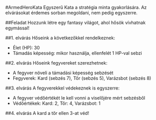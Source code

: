#ArmedHeroKata
Egyszerű Kata a stratégia minta gyakorlására. Az elvárásokat érdemes sorban megoldani, nem pedig egyszerre.

##Feladat
Hozzunk létre egy fantasy világot, ahol hősök vívhatnak egymással!

##1. elvárás
Hőseink a következőkkel rendelkeznek:

- Élet (HP): 30
- Támadás képesség: mikor használja, ellenfelét 1 HP-val sebzi

##2. elvárás
Hőseink fegyvereket szerezhetnek:

- A fegyver növeli a támadási képesség sebzését
- Fegyverek: Kard (sebzés 7), Tőr (sebzés 5), Varázsbot (sebzés 8)

##3. elvárás
A fegyverekkel védekeznek is egyszerre:

- A fegyver védőértékét le kell vonni a viselőjére mért sebzésből
- Védőértékek: Kard: 2, Tőr: 4, Varázsbot: 1

##4. elvárás
A kard a tőr ellen 3-at véd!

